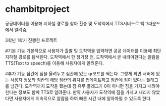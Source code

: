 # chambitproject
공공데이터를 이용해 지하철 경로를 찾아 환승 및 도착역에서 TTS서비스로 백그라운드에서 알려줌,

3학년 1학기 진행한 프로젝트

#기본 기능 
기본적으로 사용자가 출발 및 도착역을 입력하면 공공 데이터를 이용해 최단 지하철 경로를 탐색한다. 
도착역에서 한 정거장 전, 도착역에서 곧 내려야한다는 알람을 TTS(Text to speech)를 이용해 사용자에게 알려준다.

#추가 기능
짐칸에 짐을 올려두고 짐칸에 있는 qr코드를 찍는다.
그렇게 되면 서버에 있는 사용자 정보와 짐칸의 해당 짐칸의 위치를 업데이트하고 짐칸에 짐이 있다는 플래그를 넘긴다.
도착역까지 도착을 했는데 짐 유무 플래그가 0이 아니면 짐을 가지고 내려야 한다는 정보도 함께 TTS로 알려준다.
만약 사용자가 도착역에 짐을 가지고 내리지 않았다면 사용자에게 지속적으로 알람을 하여 빠른 시간 내에 알아차릴 수 있도록 한다.
